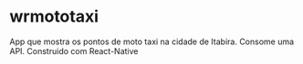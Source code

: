 # wrmototaxi
 App que mostra os pontos de moto taxi na cidade de Itabira. Consome uma API. Construido com React-Native
